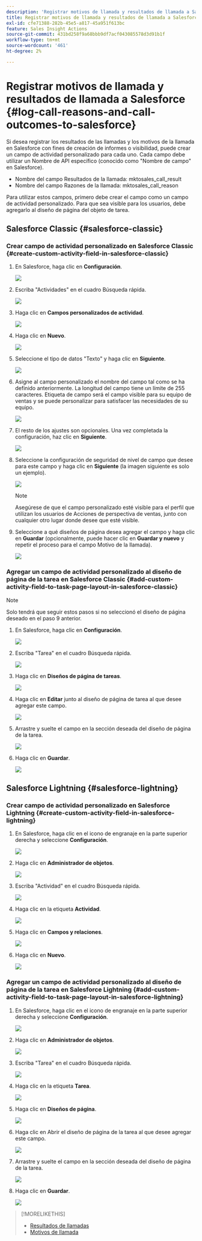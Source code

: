 ```yaml
---
description: 'Registrar motivos de llamada y resultados de llamada a Salesforce: documentos de Marketo: documentación del producto'
title: Registrar motivos de llamada y resultados de llamada a Salesforce
exl-id: cfe71388-282b-45e5-a817-45a951f613bc
feature: Sales Insight Actions
source-git-commit: 431bd258f9a68bbb9df7acf043085578d3d91b1f
workflow-type: tm+mt
source-wordcount: '461'
ht-degree: 2%

---
```


# Registrar motivos de llamada y resultados de llamada a Salesforce {#log-call-reasons-and-call-outcomes-to-salesforce}

Si desea registrar los resultados de las llamadas y los motivos de la llamada en Salesforce con fines de creación de informes o visibilidad, puede crear un campo de actividad personalizado para cada uno. Cada campo debe utilizar un Nombre de API específico (conocido como &quot;Nombre de campo&quot; en Salesforce).

* Nombre del campo Resultados de la llamada: mktosales_call_result
* Nombre del campo Razones de la llamada: mktosales_call_reason

Para utilizar estos campos, primero debe crear el campo como un campo de actividad personalizado. Para que sea visible para los usuarios, debe agregarlo al diseño de página del objeto de tarea.

## Salesforce Classic {#salesforce-classic}

### Crear campo de actividad personalizado en Salesforce Classic  {#create-custom-activity-field-in-salesforce-classic}

1. En Salesforce, haga clic en **Configuración**.

   ![](assets/log-call-reasons-and-call-outcomes-to-salesforce-1.png)

1. Escriba &quot;Actividades&quot; en el cuadro Búsqueda rápida.

   ![](assets/log-call-reasons-and-call-outcomes-to-salesforce-2.png)

1. Haga clic en **Campos personalizados de actividad**.

   ![](assets/log-call-reasons-and-call-outcomes-to-salesforce-3.png)

1. Haga clic en **Nuevo**.

   ![](assets/log-call-reasons-and-call-outcomes-to-salesforce-4.png)

1. Seleccione el tipo de datos &quot;Texto&quot; y haga clic en **Siguiente**.

   ![](assets/log-call-reasons-and-call-outcomes-to-salesforce-5.png)

1. Asigne al campo personalizado el nombre del campo tal como se ha definido anteriormente. La longitud del campo tiene un límite de 255 caracteres. Etiqueta de campo será el campo visible para su equipo de ventas y se puede personalizar para satisfacer las necesidades de su equipo.

   ![](assets/log-call-reasons-and-call-outcomes-to-salesforce-6.png)

1. El resto de los ajustes son opcionales. Una vez completada la configuración, haz clic en **Siguiente**.

   ![](assets/log-call-reasons-and-call-outcomes-to-salesforce-7.png)

1. Seleccione la configuración de seguridad de nivel de campo que desee para este campo y haga clic en **Siguiente** (la imagen siguiente es solo un ejemplo).

   ![](assets/log-call-reasons-and-call-outcomes-to-salesforce-8.png)

   >[!NOTE]
   >
   >Asegúrese de que el campo personalizado esté visible para el perfil que utilizan los usuarios de Acciones de perspectiva de ventas, junto con cualquier otro lugar donde desee que esté visible.

1. Seleccione a qué diseños de página desea agregar el campo y haga clic en **Guardar** (opcionalmente, puede hacer clic en **Guardar y nuevo** y repetir el proceso para el campo Motivo de la llamada).

   ![](assets/log-call-reasons-and-call-outcomes-to-salesforce-9.png)

### Agregar un campo de actividad personalizado al diseño de página de la tarea en Salesforce Classic {#add-custom-activity-field-to-task-page-layout-in-salesforce-classic}

>[!NOTE]
>
>Solo tendrá que seguir estos pasos si no seleccionó el diseño de página deseado en el paso 9 anterior.

1. En Salesforce, haga clic en **Configuración**.

   ![](assets/log-call-reasons-and-call-outcomes-to-salesforce-10.png)

1. Escriba &quot;Tarea&quot; en el cuadro Búsqueda rápida.

   ![](assets/log-call-reasons-and-call-outcomes-to-salesforce-11.png)

1. Haga clic en **Diseños de página de tareas**.

   ![](assets/log-call-reasons-and-call-outcomes-to-salesforce-12.png)

1. Haga clic en **Editar** junto al diseño de página de tarea al que desee agregar este campo.

   ![](assets/log-call-reasons-and-call-outcomes-to-salesforce-13.png)

1. Arrastre y suelte el campo en la sección deseada del diseño de página de la tarea.

   ![](assets/log-call-reasons-and-call-outcomes-to-salesforce-14.png)

1. Haga clic en **Guardar**.

   ![](assets/log-call-reasons-and-call-outcomes-to-salesforce-15.png)

## Salesforce Lightning {#salesforce-lightning}

### Crear campo de actividad personalizado en Salesforce Lightning {#create-custom-activity-field-in-salesforce-lightning}

1. En Salesforce, haga clic en el icono de engranaje en la parte superior derecha y seleccione **Configuración**.

   ![](assets/log-call-reasons-and-call-outcomes-to-salesforce-16.png)

1. Haga clic en **Administrador de objetos**.

   ![](assets/log-call-reasons-and-call-outcomes-to-salesforce-17.png)

1. Escriba &quot;Actividad&quot; en el cuadro Búsqueda rápida.

   ![](assets/log-call-reasons-and-call-outcomes-to-salesforce-18.png)

1. Haga clic en la etiqueta **Actividad**.

   ![](assets/log-call-reasons-and-call-outcomes-to-salesforce-19.png)

1. Haga clic en **Campos y relaciones**.

   ![](assets/log-call-reasons-and-call-outcomes-to-salesforce-20.png)

1. Haga clic en **Nuevo**.

   ![](assets/log-call-reasons-and-call-outcomes-to-salesforce-21.png)

### Agregar un campo de actividad personalizado al diseño de página de la tarea en Salesforce Lightning {#add-custom-activity-field-to-task-page-layout-in-salesforce-lightning}

1. En Salesforce, haga clic en el icono de engranaje en la parte superior derecha y seleccione **Configuración**.

   ![](assets/log-call-reasons-and-call-outcomes-to-salesforce-22.png)

1. Haga clic en **Administrador de objetos**.

   ![](assets/log-call-reasons-and-call-outcomes-to-salesforce-23.png)

1. Escriba &quot;Tarea&quot; en el cuadro Búsqueda rápida.

   ![](assets/log-call-reasons-and-call-outcomes-to-salesforce-24.png)

1. Haga clic en la etiqueta **Tarea**.

   ![](assets/log-call-reasons-and-call-outcomes-to-salesforce-25.png)

1. Haga clic en **Diseños de página**.

   ![](assets/log-call-reasons-and-call-outcomes-to-salesforce-26.png)

1. Haga clic en Abrir el diseño de página de la tarea al que desee agregar este campo.

   ![](assets/log-call-reasons-and-call-outcomes-to-salesforce-27.png)

1. Arrastre y suelte el campo en la sección deseada del diseño de página de la tarea.

   ![](assets/log-call-reasons-and-call-outcomes-to-salesforce-28.png)

1. Haga clic en **Guardar**.

   ![](assets/log-call-reasons-and-call-outcomes-to-salesforce-29.png)

>[!MORELIKETHIS]
>
>* [Resultados de llamadas](/help/marketo/product-docs/marketo-sales-insight/actions/phone/call-outcomes.md)
>* [Motivos de llamada](/help/marketo/product-docs/marketo-sales-insight/actions/phone/call-reasons.md)
